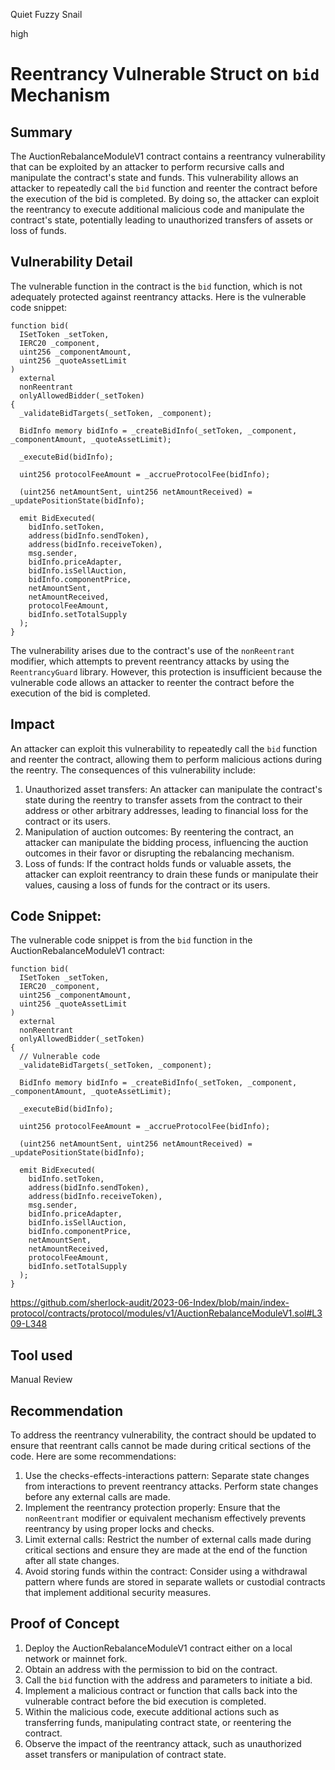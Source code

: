 Quiet Fuzzy Snail

high

# Reentrancy Vulnerable Struct on `bid` Mechanism

## Summary

The AuctionRebalanceModuleV1 contract contains a reentrancy vulnerability that can be exploited by an attacker to perform recursive calls and manipulate the contract's state and funds. This vulnerability allows an attacker to repeatedly call the `bid` function and reenter the contract before the execution of the bid is completed. By doing so, the attacker can exploit the reentrancy to execute additional malicious code and manipulate the contract's state, potentially leading to unauthorized transfers of assets or loss of funds.

## Vulnerability Detail

The vulnerable function in the contract is the `bid` function, which is not adequately protected against reentrancy attacks. Here is the vulnerable code snippet:

```solidity
function bid(
  ISetToken _setToken,
  IERC20 _component,
  uint256 _componentAmount,
  uint256 _quoteAssetLimit
)
  external
  nonReentrant
  onlyAllowedBidder(_setToken)
{
  _validateBidTargets(_setToken, _component);

  BidInfo memory bidInfo = _createBidInfo(_setToken, _component, _componentAmount, _quoteAssetLimit);

  _executeBid(bidInfo);

  uint256 protocolFeeAmount = _accrueProtocolFee(bidInfo);

  (uint256 netAmountSent, uint256 netAmountReceived) = _updatePositionState(bidInfo);

  emit BidExecuted(
    bidInfo.setToken,
    address(bidInfo.sendToken),
    address(bidInfo.receiveToken),
    msg.sender,
    bidInfo.priceAdapter,
    bidInfo.isSellAuction,
    bidInfo.componentPrice,
    netAmountSent,
    netAmountReceived,
    protocolFeeAmount,
    bidInfo.setTotalSupply
  );
}
```

The vulnerability arises due to the contract's use of the `nonReentrant` modifier, which attempts to prevent reentrancy attacks by using the `ReentrancyGuard` library. However, this protection is insufficient because the vulnerable code allows an attacker to reenter the contract before the execution of the bid is completed.

## Impact

An attacker can exploit this vulnerability to repeatedly call the `bid` function and reenter the contract, allowing them to perform malicious actions during the reentry. The consequences of this vulnerability include:

1. Unauthorized asset transfers: An attacker can manipulate the contract's state during the reentry to transfer assets from the contract to their address or other arbitrary addresses, leading to financial loss for the contract or its users.
2. Manipulation of auction outcomes: By reentering the contract, an attacker can manipulate the bidding process, influencing the auction outcomes in their favor or disrupting the rebalancing mechanism.
3. Loss of funds: If the contract holds funds or valuable assets, the attacker can exploit reentrancy to drain these funds or manipulate their values, causing a loss of funds for the contract or its users.

## Code Snippet:
The vulnerable code snippet is from the `bid` function in the AuctionRebalanceModuleV1 contract:

```solidity
function bid(
  ISetToken _setToken,
  IERC20 _component,
  uint256 _componentAmount,
  uint256 _quoteAssetLimit
)
  external
  nonReentrant
  onlyAllowedBidder(_setToken)
{
  // Vulnerable code
  _validateBidTargets(_setToken, _component);

  BidInfo memory bidInfo = _createBidInfo(_setToken, _component, _componentAmount, _quoteAssetLimit);

  _executeBid(bidInfo);

  uint256 protocolFeeAmount = _accrueProtocolFee(bidInfo);

  (uint256 netAmountSent, uint256 netAmountReceived) = _updatePositionState(bidInfo);

  emit BidExecuted(
    bidInfo.setToken,
    address(bidInfo.sendToken),
    address(bidInfo.receiveToken),
    msg.sender,
    bidInfo.priceAdapter,
    bidInfo.isSellAuction,
    bidInfo.componentPrice,
    netAmountSent,
    netAmountReceived,
    protocolFeeAmount,
    bidInfo.setTotalSupply
  );
}
```
https://github.com/sherlock-audit/2023-06-Index/blob/main/index-protocol/contracts/protocol/modules/v1/AuctionRebalanceModuleV1.sol#L309-L348

## Tool used

Manual Review

## Recommendation

To address the reentrancy vulnerability, the contract should be updated to ensure that reentrant calls cannot be made during critical sections of the code. Here are some recommendations:

1. Use the checks-effects-interactions pattern: Separate state changes from interactions to prevent reentrancy attacks. Perform state changes before any external calls are made.
2. Implement the reentrancy protection properly: Ensure that the `nonReentrant` modifier or equivalent mechanism effectively prevents reentrancy by using proper locks and checks.
3. Limit external calls: Restrict the number of external calls made during critical sections and ensure they are made at the end of the function after all state changes.
4. Avoid storing funds within the contract: Consider using a withdrawal pattern where funds are stored in separate wallets or custodial contracts that implement additional security measures.

## Proof of Concept

1. Deploy the AuctionRebalanceModuleV1 contract either on a local network or mainnet fork.
2. Obtain an address with the permission to bid on the contract.
3. Call the `bid` function with the address and parameters to initiate a bid.
4. Implement a malicious contract or function that calls back into the vulnerable contract before the bid execution is completed.
5. Within the malicious code, execute additional actions such as transferring funds, manipulating contract state, or reentering the contract.
6. Observe the impact of the reentrancy attack, such as unauthorized asset transfers or manipulation of contract state.